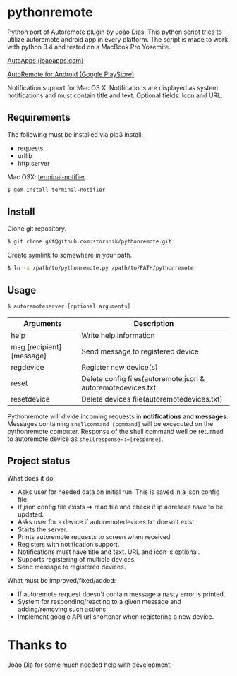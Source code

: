 pythonremote
============

Python port of Autoremote plugin by João Dias. 
This python script tries to utilize autoremote android app in every platform. 
The script is made to work with python 3.4 and tested on a MacBook Pro Yosemite. 

[AutoApps (joaoapps.com)](http://joaoapps.com/)

[AutoRemote for Android (Google PlayStore)](https://play.google.com/store/apps/details?id=com.joaomgcd.autoremote&hl=de)

Notification support for Mac OS X.
Notifications are displayed as system notifications and must contain title and text.
Optional fields: Icon and URL.

Requirements
------------

The following must be installed via pip3 install:
- requests
- urllib
- http.server

Mac OSX:
[terminal-notifier](https://github.com/alloy/terminal-notifier).
```sh
$ gem install terminal-notifier
```

Install
-------
Clone git repository.
```sh
$ git clone git@github.com:storsnik/pythonremote.git
```
Create symlink to somewhere in your path.
```sh
$ ln -s /path/to/pythonremote.py /path/to/PATH/pythonremote
```

Usage
-----
```sh
$ autoremoteserver [optional arguments]
```

|Arguments                  | Description                                                  |
|---------------------------|--------------------------------------------------------------|
| help                      | Write help information                                       |
| msg [recipient] [message] | Send message to registered device                            |
| regdevice                 | Register new device(s)                                       |
| reset                     | Delete config files(autoremote.json & autoremotedevices.txt  |
| resetdevice               | Delete devices file(autoremotedevices.txt)                   |

Pythonremote will divide incoming requests in **notifications** and **messages**.
Messages containing `shellcommand [command]` will be excecuted on the pythonremote computer.
Response of the shell command well be returned to autoremote device as `shellresponse=:=[response]`.

Project status
--------------

What does it do:
- Asks user for needed data on initial run. This is saved in a json config file.
- If json config file exists => read file and check if ip adresses have to be updated.
- Asks user for a device if autoremotedevices.txt doesn't exist. 
- Starts the server.
- Prints autoremote requests to screen when received.
- Registers with notification support.
- Notifications must have title and text. URL and icon is optional.
- Supports registering of multiple devices.
- Send message to registered devices.

What must be improved/fixed/added:
- If autoremote request doesn't contain message a nasty error is printed.
- System for responding/reacting to a given message and adding/removing such actions.
- Implement google API url shortener when registering a new device.

Thanks to
=========

João Dia for some much needed help with development.

